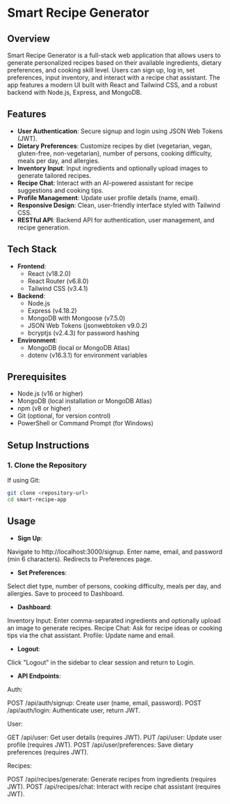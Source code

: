 # Smart Recipe Generator

## Overview

Smart Recipe Generator is a full-stack web application that allows users to generate personalized recipes based on their available ingredients, dietary preferences, and cooking skill level. Users can sign up, log in, set preferences, input inventory, and interact with a recipe chat assistant. The app features a modern UI built with React and Tailwind CSS, and a robust backend with Node.js, Express, and MongoDB.

## Features

- **User Authentication**: Secure signup and login using JSON Web Tokens (JWT).
- **Dietary Preferences**: Customize recipes by diet (vegetarian, vegan, gluten-free, non-vegetarian), number of persons, cooking difficulty, meals per day, and allergies.
- **Inventory Input**: Input ingredients and optionally upload images to generate tailored recipes.
- **Recipe Chat**: Interact with an AI-powered assistant for recipe suggestions and cooking tips.
- **Profile Management**: Update user profile details (name, email).
- **Responsive Design**: Clean, user-friendly interface styled with Tailwind CSS.
- **RESTful API**: Backend API for authentication, user management, and recipe generation.

## Tech Stack

- **Frontend**:
  - React (v18.2.0)
  - React Router (v6.8.0)
  - Tailwind CSS (v3.4.1)
- **Backend**:
  - Node.js
  - Express (v4.18.2)
  - MongoDB with Mongoose (v7.5.0)
  - JSON Web Tokens (jsonwebtoken v9.0.2)
  - bcryptjs (v2.4.3) for password hashing
- **Environment**:
  - MongoDB (local or MongoDB Atlas)
  - dotenv (v16.3.1) for environment variables


## Prerequisites

- Node.js (v16 or higher)
- MongoDB (local installation or MongoDB Atlas)
- npm (v8 or higher)
- Git (optional, for version control)
- PowerShell or Command Prompt (for Windows)

## Setup Instructions

### 1. Clone the Repository
If using Git:
```bash
git clone <repository-url>
cd smart-recipe-app
```


## Usage

 - **Sign Up**:

Navigate to http://localhost:3000/signup.
Enter name, email, and password (min 6 characters).
Redirects to Preferences page.


 - **Set Preferences**:

Select diet type, number of persons, cooking difficulty, meals per day, and allergies.
Save to proceed to Dashboard.


 - **Dashboard**:

Inventory Input: Enter comma-separated ingredients and optionally upload an image to generate recipes.
Recipe Chat: Ask for recipe ideas or cooking tips via the chat assistant.
Profile: Update name and email.


- **Logout**:

Click "Logout" in the sidebar to clear session and return to Login.



- **API Endpoints**:

Auth:

POST /api/auth/signup: Create user (name, email, password).
POST /api/auth/login: Authenticate user, return JWT.


User:

GET /api/user: Get user details (requires JWT).
PUT /api/user: Update user profile (requires JWT).
POST /api/user/preferences: Save dietary preferences (requires JWT).


Recipes:

POST /api/recipes/generate: Generate recipes from ingredients (requires JWT).
POST /api/recipes/chat: Interact with recipe chat assistant (requires JWT).
